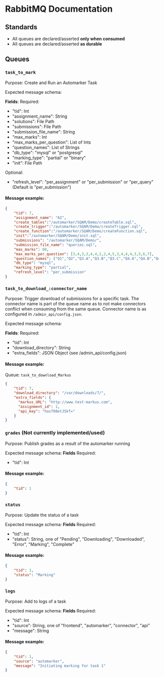 # RabbitMQ Documentation

## Standards

- All queues are declared/asserted **only when consumed**
- All queues are declared/asserted **as durable**

## Queues

### `task_to_mark`
Purpose: Create and Run an Automarker Task

Expected message schema:


**Fields**:
Required:
  - "tid": Int
  - "assignment_name": String
  - "solutions": File Path
  - "submissions": File Path
  - "submission_file_name": String
  - "max_marks": Int
  - "max_marks_per_question": List of Ints
  - "question_names": List of Strings
  - "db_type": "mysql" or "postgresql"
  - "marking_type": "partial" or "binary"
  - "init": File Path

Optional:
  - "refresh_level": "per_assignment" or  "per_submission" or "per_query" (Default is "per_submission")

#### Message example:

```json
{
    "tid": 7,
    "assignment_name": "A2",
    "create_tables":"/automarker/SQAM/Demo/createTable.sql",
    "create_trigger":"/automarker/SQAM/Demo/createTrigger.sql",
    "create_function":"/automarker/SQAM/Demo/createFunction.sql",
    "init":"/automarker/SQAM/Demo/init.sql",
    "submissions": "/automarker/SQAM/Demo/",
    "submission_file_name": "queries.sql",
    "max_marks": 80,
    "max_marks_per_question": [3,4,3,3,4,4,2,2,4,5,3,4,4,4,3,5,6,7],
    "question_names": ["Q1","Q2","Q3.A","Q3.B","Q3.C","Q4.A","Q4.B","Q4.C","Q5.A","Q5.B","Q6.A", "Q6.B","Q6.C","Q7.A","Q7.B","Q8","Q9","Q10"],
    "db_type": "mysql",
    "marking_type": "partial",
    "refresh_level": "per_submission"
}
```

### `task_to_download_:connector_name`
Purpose: Trigger download of submissions for a specific task. The connector name is part of the queue name as to not make connectors conflict when consuming from the same queue. Connector name is as configured in `/admin_api/config.json`.

Expected message schema:


**Fields**:
Required:
  - "tid": Int
  - "download_directory": String
  - "extra_fields": JSON Object (see /admin_api/config.json)


#### Message example:

Queue: `task_to_download_Markus`

```json
{
    "tid": 7,
    "download_directory": "/var/downloads/7/",
    "extra_fields": {
      "markus_URL": "http://www.test-markus.com",
      "assignment_id": 1,
      "api_key": "hasf08etJSkf="
    }
}
```



### `grades` (Not currently implemented/used)

Purpose: Publish grades as a result of the automarker running

Expected message schema:
**Fields**
Required:
- "tid": Int

#### Message example:
```json
{
    "tid": 1
}
```

### `status`


Purpose: Update the status of a task

Expected message schema:
**Fields**
Required:
- "tid": Int
- "status": String, one of "Pending", "Downloading", "Downloaded", "Error", "Marking", "Complete"

#### Message example:
```json
{
    "tid": 1,
    "status": "Marking"
}
```


### `logs`

Purpose: Add to logs of a task

Expected message schema:
**Fields**
Required:
  - "tid": Int
  - "source": String, one of "frontend", "automarker", "connector", "api"
  - "message": String
  



#### Message example:

```json
{
    "tid": 1,
    "source": "automarker",
    "message": "Initiating marking for task 1"
}
```










